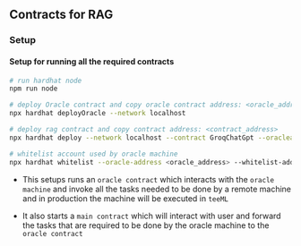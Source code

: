 ## Contracts for RAG

### Setup

#### Setup for running all the required contracts

```bash
# run hardhat node
npm run node

# deploy Oracle contract and copy oracle contract address: <oracle_address>
npx hardhat deployOracle --network localhost

# deploy rag contract and copy contract address: <contract_address>
npx hardhat deploy --network localhost --contract GroqChatGpt --oracleaddress <oracle_address>

# whitelist account used by oracle machine
npx hardhat whitelist --oracle-address <oracle_address> --whitelist-address <oracle_machine_wallet_address> --network localhost
```

- This setups runs an `oracle contract` which interacts with the `oracle machine` and invoke all the tasks needed to be done by a remote machine and in production the machine will be executed in `teeML`

- It also starts a `main contract` which will interact with user and forward the tasks that are required to be done by the oracle machine to the `oracle contract`
